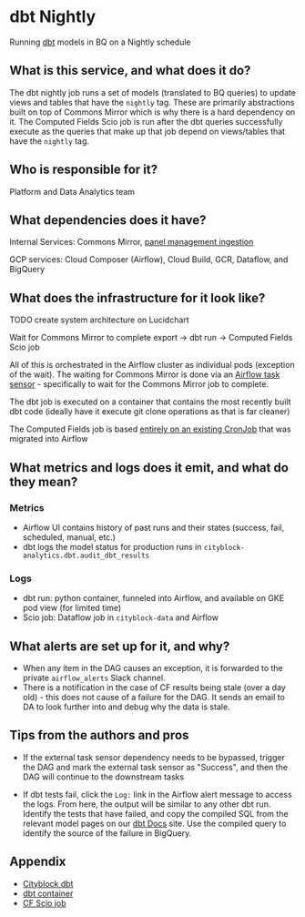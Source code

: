 # dbt Nightly
Running [dbt](https://www.getdbt.com/product/) models in BQ on a Nightly schedule 

## What is this service, and what does it do?
The dbt nightly job runs a set of models (translated to BQ queries) to update views
and tables that have the `nightly` tag. These are primarily abstractions built
on top of Commons Mirror which is why there is a hard dependency on it.
The Computed Fields Scio job is run after the dbt queries successfully execute as
the queries that make up that job depend on views/tables that have the `nightly` tag.

## Who is responsible for it?
Platform and Data Analytics team

## What dependencies does it have?
Internal Services: Commons Mirror, [panel management ingestion](https://github.com/cityblock/mixer/blob/master/cloud_composer/dags/load_panel_management_data_v4.py)

GCP services: Cloud Composer (Airflow), Cloud Build, GCR, Dataflow, and BigQuery

## What does the infrastructure for it look like?
TODO create system architecture on Lucidchart

Wait for Commons Mirror to complete export &#8594; dbt run &#8594; Computed Fields Scio job

All of this is orchestrated in the Airflow cluster as individual pods (exception of the wait).
The waiting for Commons Mirror is done via an [Airflow task sensor](https://airflow.apache.org/docs/stable/howto/operator/external.html) -
specifically to wait for the Commons Mirror job to complete.

The dbt job is executed on a container that contains the most recently built
dbt code (ideally have it execute git clone operations as that is far cleaner)

The Computed Fields job is based [entirely on an existing CronJob](https://github.com/cityblock/mixer/pull/1623)
that was migrated into Airflow

## What metrics and logs does it emit, and what do they mean?
### Metrics
- Airflow UI contains history of past runs and their states (success, fail, scheduled,
manual, etc.)
- dbt logs the model status for production runs in `cityblock-analytics.dbt.audit_dbt_results`

### Logs
- dbt run: python container, funneled into Airflow, and available on GKE pod view (for limited time)
- Scio job: Dataflow job in `cityblock-data` and Airflow

## What alerts are set up for it, and why?
- When any item in the DAG causes an exception, it is forwarded to the private
`airflow_alerts` Slack channel.
- There is a notification in the case of CF results being stale (over a day old) - this does not cause of a failure
 for the DAG. It sends an email to DA to look further into and debug why the data is stale.

## Tips from the authors and pros
- If the external task sensor dependency needs to be bypassed, trigger the DAG and
mark the external task sensor as "Success", and then the DAG will continue to the
downstream tasks

- If dbt tests fail, click the `Log:` link in the Airflow alert message to access the logs. From here, the output will be similar to any other dbt run. Identify the tests that have failed, and copy the compiled SQL from the relevant model pages on our [dbt Docs](https://data-docs.cityblock.com/dbt#!/overview) site. Use the compiled query to identify the source of the failure in BigQuery.

## Appendix
- [Cityblock dbt](../../dbt)
- [dbt container](../../dbt/cloud_build/prod/Dockerfile)
- [CF Scio job](../../scio-jobs/src/main/scala/cityblock/computedfields/jobs/NewProductionResults.scala)
